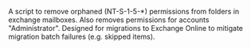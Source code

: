 A script to remove orphaned (NT-S-1-5-*) permissions from folders in exchange mailboxes. Also removes permissions for accounts "Administrator".
Designed for migrations to Exchange Online to mitigate migration batch failures (e.g. skipped items).
